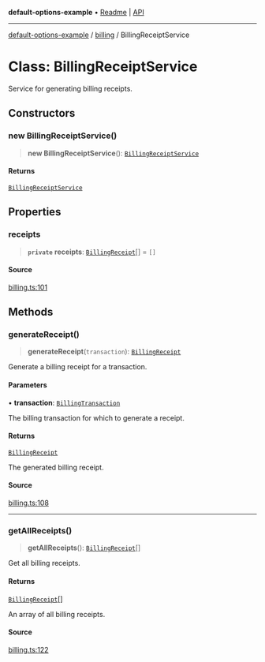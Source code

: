 **default-options-example** • [Readme](../../README.md) \| [API](../../modules.md)

***

[default-options-example](../../README.md) / [billing](../README.md) / BillingReceiptService

# Class: BillingReceiptService

Service for generating billing receipts.

## Constructors

### new BillingReceiptService()

> **new BillingReceiptService**(): [`BillingReceiptService`](BillingReceiptService.md)

#### Returns

[`BillingReceiptService`](BillingReceiptService.md)

## Properties

### receipts

> **`private`** **receipts**: [`BillingReceipt`](../interfaces/BillingReceipt.md)[] = `[]`

#### Source

[billing.ts:101](https://github.com/tgreyuk/typedoc-plugin-markdown-examples/blob/3728586/examples/01-typedoc-plugin-markdown/src/billing.ts#L101)

## Methods

### generateReceipt()

> **generateReceipt**(`transaction`): [`BillingReceipt`](../interfaces/BillingReceipt.md)

Generate a billing receipt for a transaction.

#### Parameters

• **transaction**: [`BillingTransaction`](../interfaces/BillingTransaction.md)

The billing transaction for which to generate a receipt.

#### Returns

[`BillingReceipt`](../interfaces/BillingReceipt.md)

The generated billing receipt.

#### Source

[billing.ts:108](https://github.com/tgreyuk/typedoc-plugin-markdown-examples/blob/3728586/examples/01-typedoc-plugin-markdown/src/billing.ts#L108)

***

### getAllReceipts()

> **getAllReceipts**(): [`BillingReceipt`](../interfaces/BillingReceipt.md)[]

Get all billing receipts.

#### Returns

[`BillingReceipt`](../interfaces/BillingReceipt.md)[]

An array of all billing receipts.

#### Source

[billing.ts:122](https://github.com/tgreyuk/typedoc-plugin-markdown-examples/blob/3728586/examples/01-typedoc-plugin-markdown/src/billing.ts#L122)
